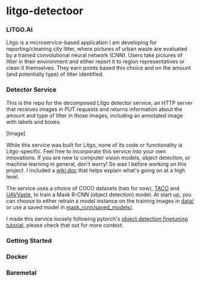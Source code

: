 # litgo-detectoor


### **LITGO.AI**

Litgo is a microservice-based application I am developing for reporting/cleaning city litter, where pictures of urban waste are evaluated by a trained convolutional neural network (CNN). Users take pictures of litter in their environment and either report it to region representatives or clean it themselves. They earn points based this choice and on the amount (and potentially type) of litter identified.

### **Detector Service**

This is the repo for the decomposed Litgo detector service, an HTTP server that receives images in PUT requests and returns information about the amount and type of litter in those images, including an annotated image with labels and boxes.

[Image]

While this service was built for Litgo, none of its code or functionality is Litgo-specific. Feel free to incorporate this service into your own innovations. If you are new to computer vision models, object detection, or machine learning in general, don't worry! So was I before working on this project. I included a [wiki doc](https://github.com/DanielTamiru/litgo-detector/wiki/CNNs-and-Object-Detection) that helps explain what's going on at a high level.

The service uses a choice of COCO datasets (two for now), [TACO](http://tacodataset.org/) and [UAVVaste](https://github.com/UAVVaste/UAVVaste), to train a Mask R-CNN (object detection) model. At start up, you can choose to either retrain a model instance on the training images in [data/](https://github.com/DanielTamiru/litgo-detector/tree/main/data) or use a saved model in [mask_rcnn/saved_models/](https://github.com/DanielTamiru/litgo-detector/tree/main/saved_models).

I made this service loosely following pytorch's [object detection finetuning tutorial](https://pytorch.org/tutorials/intermediate/torchvision_tutorial.html), please check that out for more context.

### **Getting Started**

### Docker

### Baremetal

